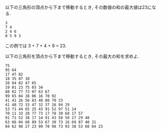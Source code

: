 以下の三角形の頂点から下まで移動するとき, その数値の和の最大値は23になる.

```
3
7 4
2 4 6
8 5 9 3
```

この例では 3 + 7 + 4 + 9 = 23.

以下の三角形を頂点から下まで移動するとき, その最大の和を求めよ.

```
75
95 64
17 47 82
18 35 87 10
20 04 82 47 65
19 01 23 75 03 34
88 02 77 73 07 63 67
99 65 04 28 06 16 70 92
41 41 26 56 83 40 80 70 33
41 48 72 33 47 32 37 16 94 29
53 71 44 65 25 43 91 52 97 51 14
70 11 33 28 77 73 17 78 39 68 17 57
91 71 52 38 17 14 91 43 58 50 27 29 48
63 66 04 68 89 53 67 30 73 16 69 87 40 31
04 62 98 27 23 09 70 98 73 93 38 53 60 04 23
```
